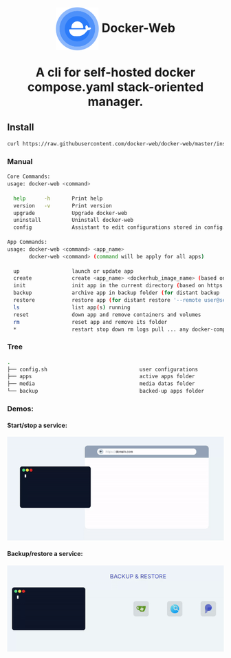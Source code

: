<h1 align="center">
  <picture>
    <img align="center" alt="docker-web" src="./logo.svg" height="100">
  </picture>
  Docker-Web
  <br>
  <br>
    <center>
    A cli for self-hosted docker compose.yaml stack-oriented manager.
  </center>
</h1>

<h2>Install</h2>

```bash
curl https://raw.githubusercontent.com/docker-web/docker-web/master/install.sh | bash
```

<h3>Manual</h3>

```bash
Core Commands:
usage: docker-web <command>

  help      -h       Print help
  version   -v       Print version
  upgrade            Upgrade docker-web
  uninstall          Uninstall docker-web
  config             Assistant to edit configurations stored in config.sh

App Commands:
usage: docker-web <command> <app_name>
       docker-web <command> (command will be apply for all apps)

  up                 launch or update app
  create             create <app_name> <dockerhub_image_name> (based on https://github.com/docker-web/store/tree/main/apps/template)
  init               init app in the current directory (based on https://github.com/docker-web/store/tree/main/apps/template)
  backup             archive app in backup folder (for distant backup '--remote user@server.domain')
  restore            restore app (for distant restore '--remote user@server.domain')
  ls                 list app(s) running
  reset              down app and remove containers and volumes
  rm                 reset app and remove its folder
  *                  restart stop down rm logs pull ... any docker-compose commands are compatible
```

<h3>Tree</h3>

```bash
.
├── config.sh                              user configurations
├── apps                                   active apps folder
├── media                                  media datas folder
└── backup                                 backed-up apps folder
```

<h3>Demos:</h3>

<h4>Start/stop a service:</h4>
<img src="docs/demo1.gif">
<h4>Backup/restore a service:</h4>
<img src="docs/demo2.gif">
